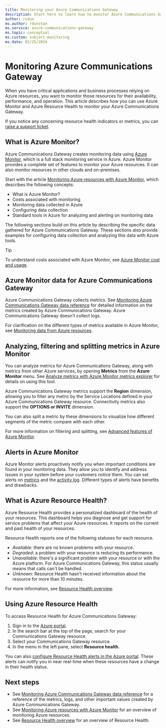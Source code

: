 ```yaml
---
title: Monitoring your Azure Communications Gateway
description: Start here to learn how to monitor Azure Communications Gateway.
author: rcdun
ms.author: rdunstan
ms.service: azure-communications-gateway
ms.topic: conceptual
ms.custom: subject-monitoring
ms.date: 01/25/2024
---
```


# Monitoring Azure Communications Gateway

When you have critical applications and business processes relying on Azure resources, you want to monitor those resources for their availability, performance, and operation. This article describes how you can use Azure Monitor and Azure Resource Health to monitor your Azure Communications Gateway.

If you notice any concerning resource health indicators or metrics, you can [raise a support ticket](request-changes.md).

## What is Azure Monitor?

Azure Communications Gateway creates monitoring data using [Azure Monitor](/azure/azure-monitor/overview), which is a full stack monitoring service in Azure. Azure Monitor provides a complete set of features to monitor your Azure resources. It can also monitor resources in other clouds and on-premises.

Start with the article [Monitoring Azure resources with Azure Monitor](/azure/azure-monitor/essentials/monitor-azure-resource), which describes the following concepts:

- What is Azure Monitor?
- Costs associated with monitoring
- Monitoring data collected in Azure
- Configuring data collection
- Standard tools in Azure for analyzing and alerting on monitoring data

The following sections build on this article by describing the specific data gathered for Azure Communications Gateway. These sections also provide examples for configuring data collection and analyzing this data with Azure tools.

> [!TIP]
> To understand costs associated with Azure Monitor, see [Azure Monitor cost and usage](/azure/azure-monitor/cost-usage).

## Azure Monitor data for Azure Communications Gateway

Azure Communications Gateway collects metrics. See [Monitoring Azure Communications Gateway data reference](monitoring-azure-communications-gateway-data-reference.md) for detailed information on the metrics created by Azure Communications Gateway. Azure Communications Gateway doesn't collect logs.

 For clarification on the different types of metrics available in Azure Monitor, see [Monitoring data from Azure resources](/azure/azure-monitor/essentials/monitor-azure-resource#monitoring-data-from-azure-resources).

## Analyzing, filtering and splitting metrics in Azure Monitor

You can analyze metrics for Azure Communications Gateway, along with metrics from other Azure services, by opening **Metrics** from the **Azure Monitor** menu. See [Analyze metrics with Azure Monitor metrics explorer](/azure/azure-monitor/essentials/analyze-metrics) for details on using this tool.

Azure Communications Gateway metrics support the **Region** dimension, allowing you to filter any metric by the Service Locations defined in your Azure Communications Gateway resource. Connectivity metrics also support the **OPTIONS or INVITE** dimension.

You can also split a metric by these dimensions to visualize how different segments of the metric compare with each other.

For more information on filtering and splitting, see [Advanced features of Azure Monitor](/azure/azure-monitor/essentials/metrics-charts).

## Alerts in Azure Monitor

Azure Monitor alerts proactively notify you when important conditions are found in your monitoring data. They allow you to identify and address issues in your system before your customers notice them. You can set alerts on [metrics](/azure/azure-monitor/alerts/alerts-metric-overview) and the [activity log](/azure/azure-monitor/alerts/activity-log-alerts). Different types of alerts have benefits and drawbacks.

## What is Azure Resource Health?

Azure Resource Health provides a personalized dashboard of the health of your resources. This dashboard helps you diagnose and get support for service problems that affect your Azure resources. It reports on the current and past health of your resources.

Resource Health reports one of the following statuses for each resource.

- *Available*: there are no known problems with your resource.
- *Degraded*: a problem with your resource is reducing its performance.
- *Unavailable*: there's a significant problem with your resource or with the Azure platform. For Azure Communications Gateway, this status usually means that calls can't be handled.
- *Unknown*: Resource Health hasn't received information about the resource for more than 10 minutes.

For more information, see [Resource Health overview](/azure/service-health/resource-health-overview).

## Using Azure Resource Health

To access Resource Health for Azure Communications Gateway:

1. Sign in to the [Azure portal](https://azure.microsoft.com/).
1. In the search bar at the top of the page, search for your Communications Gateway resource.
1. Select your Communications Gateway resource.
1. In the menu in the left pane, select **Resource health**.

You can also [configure Resource Health alerts in the Azure portal](/azure/service-health/resource-health-alert-monitor-guide). These alerts can notify you in near real-time when these resources have a change in their health status. 

## Next steps

- See [Monitoring Azure Communications Gateway data reference](monitoring-azure-communications-gateway-data-reference.md) for a reference of the metrics, logs, and other important values created by Azure Communications Gateway.
- See [Monitoring Azure resources with Azure Monitor](/azure/azure-monitor/essentials/monitor-azure-resource) for an overview of monitoring Azure resources.
- See [Resource Health overview](/azure/service-health/resource-health-overview) for an overview of Resource Health.